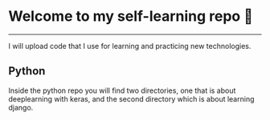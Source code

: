 # Welcome to my self-learning repo 📗

---
I will upload code that I use for learning and practicing new technologies.

## Python
Inside the python repo you will find two directories, one that is about deeplearning with keras, and the second directory which is about learning django.
